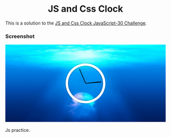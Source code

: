 <h1 align="center">JS and Css Clock</h1>

This is a solution to the [JS and Css Clock JavaScript-30 Challenge](https://javascript30.com/).

### Screenshot

![screenshot](screenshot.png)

Js practice.
